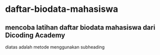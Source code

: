 daftar-biodata-mahasiswa
==
mencoba latihan daftar biodata mahasiswa dari Dicoding Academy
-- 
diatas adalah metode menggunakan subheading 
